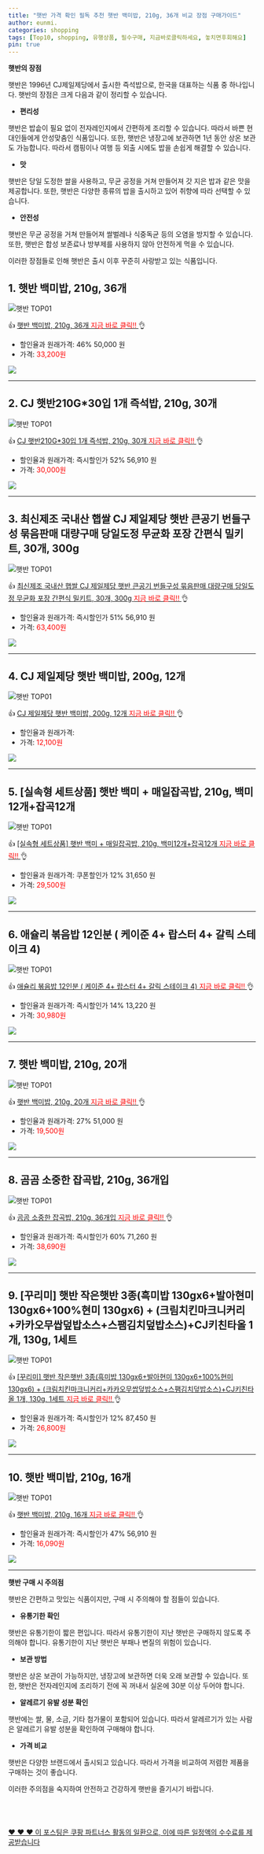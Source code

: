 ```yaml
---
title: "햇반 가격 확인 필독 추천 햇반 백미밥, 210g, 36개 비교 장점 구매가이드"
author: eunmi.
categories: shopping
tags: [Top10, shopping, 유행상품, 필수구매, 지금바로클릭하세요, 놓치면후회해요]
pin: true
---
```

**햇반의 장점**

햇반은 1996년 CJ제일제당에서 출시한 즉석밥으로, 한국을 대표하는 식품 중 하나입니다. 햇반의 장점은 크게 다음과 같이 정리할 수 있습니다.

* **편리성**

햇반은 밥솥이 필요 없이 전자레인지에서 간편하게 조리할 수 있습니다. 따라서 바쁜 현대인들에게 안성맞춤인 식품입니다. 또한, 햇반은 냉장고에 보관하면 1년 동안 상온 보관도 가능합니다. 따라서 캠핑이나 여행 등 외출 시에도 밥을 손쉽게 해결할 수 있습니다.

* **맛**

햇반은 당일 도정한 쌀을 사용하고, 무균 공정을 거쳐 만들어져 갓 지은 밥과 같은 맛을 제공합니다. 또한, 햇반은 다양한 종류의 밥을 출시하고 있어 취향에 따라 선택할 수 있습니다.

* **안전성**

햇반은 무균 공정을 거쳐 만들어져 쌀벌레나 식중독균 등의 오염을 방지할 수 있습니다. 또한, 햇반은 합성 보존료나 방부제를 사용하지 않아 안전하게 먹을 수 있습니다.

이러한 장점들로 인해 햇반은 출시 이후 꾸준히 사랑받고 있는 식품입니다.

   

## 1. 햇반 백미밥, 210g, 36개

![햇반 TOP01](https://thumbnail7.coupangcdn.com/thumbnails/remote/230x230ex/image/vendor_inventory/0892/606046fa3b71bc5850b3a1a71df22be132a3bba1b8f349b9a71917e441b3.jpg)


👍 [햇반 백미밥, 210g, 36개 <font color=red> 지금 바로 클릭!! </font> ](https://link.coupang.com/re/AFFSDP?lptag=AF3617701&subid=GithubCoopas&pageKey=2792667&traceid=V0-153&itemId=587247954&vendorItemId=83931781762) 👌 


- 할인율과 원래가격: 46%  50,000   원
- 가격: <span style='color:red'>33,200원</span>

[![](/discount_price.png)](https://link.coupang.com/re/AFFSDP?lptag=AF3617701&subid=GithubCoopas&pageKey=2792667&traceid=V0-153&itemId=587247954&vendorItemId=83931781762)

---


   

## 2. CJ 햇반210G*30입 1개 즉석밥, 210g, 30개

![햇반 TOP01](https://thumbnail8.coupangcdn.com/thumbnails/remote/230x230ex/image/vendor_inventory/0af8/fa297de2466577d20354c3342c058ab3e475285d1a650a633f7e46fc0a23.jpg)


👍 [CJ 햇반210G*30입 1개 즉석밥, 210g, 30개 <font color=red> 지금 바로 클릭!! </font> ](https://link.coupang.com/re/AFFSDP?lptag=AF3617701&subid=GithubCoopas&pageKey=2792667&traceid=V0-153&itemId=17847406237&vendorItemId=87234931481) 👌 


- 할인율과 원래가격: 즉시할인가 52%  56,910   원
- 가격: <span style='color:red'>30,000원</span>

[![](/discount_price.png)](https://link.coupang.com/re/AFFSDP?lptag=AF3617701&subid=GithubCoopas&pageKey=2792667&traceid=V0-153&itemId=17847406237&vendorItemId=87234931481)

---


   

## 3. 최신제조 국내산 햅쌀 CJ 제일제당 햇반 큰공기 번들구성 묶음판매 대량구매 당일도정 무균화 포장 간편식 밀키트, 30개, 300g

![햇반 TOP01](https://thumbnail9.coupangcdn.com/thumbnails/remote/230x230ex/image/vendor_inventory/75f9/a4f4943802184e1cf908e4e4ca8be113f4a6fa8786f1b26e414ea3dfa18a.png)


👍 [최신제조 국내산 햅쌀 CJ 제일제당 햇반 큰공기 번들구성 묶음판매 대량구매 당일도정 무균화 포장 간편식 밀키트, 30개, 300g <font color=red> 지금 바로 클릭!! </font> ](https://link.coupang.com/re/AFFSDP?lptag=AF3617701&subid=GithubCoopas&pageKey=7702174075&traceid=V0-153&itemId=20624686832&vendorItemId=87698800471) 👌 


- 할인율과 원래가격: 즉시할인가 51%  56,910   원
- 가격: <span style='color:red'>63,400원</span>

[![](/discount_price.png)](https://link.coupang.com/re/AFFSDP?lptag=AF3617701&subid=GithubCoopas&pageKey=7702174075&traceid=V0-153&itemId=20624686832&vendorItemId=87698800471)

---


   

## 4. CJ 제일제당 햇반 백미밥, 200g, 12개

![햇반 TOP01](https://thumbnail9.coupangcdn.com/thumbnails/remote/230x230ex/image/vendor_inventory/4d45/2e212e619f0c48b932423c15b4a2f8e582e3e78f7dcf58aa649ee2a52406.jpg)


👍 [CJ 제일제당 햇반 백미밥, 200g, 12개 <font color=red> 지금 바로 클릭!! </font> ](https://link.coupang.com/re/AFFSDP?lptag=AF3617701&subid=GithubCoopas&pageKey=2792667&traceid=V0-153&itemId=69020929&vendorItemId=85731773584) 👌 


- 할인율과 원래가격: 
- 가격: <span style='color:red'>12,100원</span>

[![](/discount_price.png)](https://link.coupang.com/re/AFFSDP?lptag=AF3617701&subid=GithubCoopas&pageKey=2792667&traceid=V0-153&itemId=69020929&vendorItemId=85731773584)

---


   

## 5. [실속형 세트상품] 햇반 백미 + 매일잡곡밥, 210g, 백미12개+잡곡12개

![햇반 TOP01](https://thumbnail9.coupangcdn.com/thumbnails/remote/230x230ex/image/vendor_inventory/7a4a/ae0d033bb8eebba65be024dff714bf409fdbe44e0f48441ad78ee0724982.jpg)


👍 [[실속형 세트상품] 햇반 백미 + 매일잡곡밥, 210g, 백미12개+잡곡12개 <font color=red> 지금 바로 클릭!! </font> ](https://link.coupang.com/re/AFFSDP?lptag=AF3617701&subid=GithubCoopas&pageKey=7705809768&traceid=V0-153&itemId=20643445417&vendorItemId=87716960548) 👌 


- 할인율과 원래가격: 쿠폰할인가 12%  31,650   원
- 가격: <span style='color:red'>29,500원</span>

[![](/discount_price.png)](https://link.coupang.com/re/AFFSDP?lptag=AF3617701&subid=GithubCoopas&pageKey=7705809768&traceid=V0-153&itemId=20643445417&vendorItemId=87716960548)

---


   

## 6. 애슐리 볶음밥 12인분 ( 케이준 4+ 랍스터 4+ 갈릭 스테이크 4)

![햇반 TOP01](https://thumbnail7.coupangcdn.com/thumbnails/remote/230x230ex/image/vendor_inventory/f2eb/5bcdd475ba31c33e0a6ba4ebc70fa46ce0313da0c23c86f91eaf34e593d7.jpg)


👍 [애슐리 볶음밥 12인분 ( 케이준 4+ 랍스터 4+ 갈릭 스테이크 4) <font color=red> 지금 바로 클릭!! </font> ](https://link.coupang.com/re/AFFSDP?lptag=AF3617701&subid=GithubCoopas&pageKey=6077904634&traceid=V0-153&itemId=11251945815&vendorItemId=78529020916) 👌 


- 할인율과 원래가격: 즉시할인가 14%  13,220   원
- 가격: <span style='color:red'>30,980원</span>

[![](/discount_price.png)](https://link.coupang.com/re/AFFSDP?lptag=AF3617701&subid=GithubCoopas&pageKey=6077904634&traceid=V0-153&itemId=11251945815&vendorItemId=78529020916)

---


   

## 7. 햇반 백미밥, 210g, 20개

![햇반 TOP01](https://thumbnail10.coupangcdn.com/thumbnails/remote/230x230ex/image/vendor_inventory/9840/19adbc3bbcb27a07bae7ceacd6ab17973d1bc50b445752b2b336f134109a.jpg)


👍 [햇반 백미밥, 210g, 20개 <font color=red> 지금 바로 클릭!! </font> ](https://link.coupang.com/re/AFFSDP?lptag=AF3617701&subid=GithubCoopas&pageKey=2792667&traceid=V0-153&itemId=3998061690&vendorItemId=87234886861) 👌 


- 할인율과 원래가격: 27%  51,000   원
- 가격: <span style='color:red'>19,500원</span>

[![](/discount_price.png)](https://link.coupang.com/re/AFFSDP?lptag=AF3617701&subid=GithubCoopas&pageKey=2792667&traceid=V0-153&itemId=3998061690&vendorItemId=87234886861)

---


   

## 8. 곰곰 소중한 잡곡밥, 210g, 36개입

![햇반 TOP01](https://thumbnail7.coupangcdn.com/thumbnails/remote/230x230ex/image/retail/images/87c2b992-6043-45db-b61a-c544a091bfbb1460431909624735184.png)


👍 [곰곰 소중한 잡곡밥, 210g, 36개입 <font color=red> 지금 바로 클릭!! </font> ](https://link.coupang.com/re/AFFSDP?lptag=AF3617701&subid=GithubCoopas&pageKey=7121221655&traceid=V0-153&itemId=19013178520&vendorItemId=86137798795) 👌 


- 할인율과 원래가격: 즉시할인가 60%  71,260   원
- 가격: <span style='color:red'>38,690원</span>

[![](/discount_price.png)](https://link.coupang.com/re/AFFSDP?lptag=AF3617701&subid=GithubCoopas&pageKey=7121221655&traceid=V0-153&itemId=19013178520&vendorItemId=86137798795)

---


   

## 9. [꾸리미] 햇반 작은햇반 3종(흑미밥 130gx6+발아현미 130gx6+100%현미 130gx6) + (크림치킨마크니커리+카카오무쌉덮밥소스+스팸김치덮밥소스)+CJ키친타올 1개, 130g, 1세트

![햇반 TOP01](https://thumbnail7.coupangcdn.com/thumbnails/remote/230x230ex/image/vendor_inventory/0d55/c04633b9165868b508a2997e2d1262a99692bd220b8ca390d72da5400efa.png)


👍 [[꾸리미] 햇반 작은햇반 3종(흑미밥 130gx6+발아현미 130gx6+100%현미 130gx6) + (크림치킨마크니커리+카카오무쌉덮밥소스+스팸김치덮밥소스)+CJ키친타올 1개, 130g, 1세트 <font color=red> 지금 바로 클릭!! </font> ](https://link.coupang.com/re/AFFSDP?lptag=AF3617701&subid=GithubCoopas&pageKey=7510042717&traceid=V0-153&itemId=19676212037&vendorItemId=86468981226) 👌 


- 할인율과 원래가격: 즉시할인가 12%  87,450   원
- 가격: <span style='color:red'>26,800원</span>

[![](/discount_price.png)](https://link.coupang.com/re/AFFSDP?lptag=AF3617701&subid=GithubCoopas&pageKey=7510042717&traceid=V0-153&itemId=19676212037&vendorItemId=86468981226)

---


   

## 10. 햇반 백미밥, 210g, 16개

![햇반 TOP01](https://thumbnail8.coupangcdn.com/thumbnails/remote/230x230ex/image/vendor_inventory/fbc5/29122cb1d13fee8d251e4bbbe04589f58c02fad48f8dd43ea20cd90b9130.jpg)


👍 [햇반 백미밥, 210g, 16개 <font color=red> 지금 바로 클릭!! </font> ](https://link.coupang.com/re/AFFSDP?lptag=AF3617701&subid=GithubCoopas&pageKey=2792667&traceid=V0-153&itemId=5749404616&vendorItemId=86074375766) 👌 


- 할인율과 원래가격: 즉시할인가 47%  56,910   원
- 가격: <span style='color:red'>16,090원</span>

[![](/discount_price.png)](https://link.coupang.com/re/AFFSDP?lptag=AF3617701&subid=GithubCoopas&pageKey=2792667&traceid=V0-153&itemId=5749404616&vendorItemId=86074375766)

---
**햇반 구매 시 주의점**

햇반은 간편하고 맛있는 식품이지만, 구매 시 주의해야 할 점들이 있습니다.

* **유통기한 확인**

햇반은 유통기한이 짧은 편입니다. 따라서 유통기한이 지난 햇반은 구매하지 않도록 주의해야 합니다. 유통기한이 지난 햇반은 부패나 변질의 위험이 있습니다.

* **보관 방법**

햇반은 상온 보관이 가능하지만, 냉장고에 보관하면 더욱 오래 보관할 수 있습니다. 또한, 햇반은 전자레인지에 조리하기 전에 꼭 꺼내서 실온에 30분 이상 두어야 합니다.

* **알레르기 유발 성분 확인**

햇반에는 쌀, 물, 소금, 기타 첨가물이 포함되어 있습니다. 따라서 알레르기가 있는 사람은 알레르기 유발 성분을 확인하여 구매해야 합니다.

* **가격 비교**

햇반은 다양한 브랜드에서 출시되고 있습니다. 따라서 가격을 비교하여 저렴한 제품을 구매하는 것이 좋습니다.

이러한 주의점을 숙지하여 안전하고 건강하게 햇반을 즐기시기 바랍니다.<br><br><br><br><br> [ ❤ ❤ ❤ 이 포스팅은 쿠팡 파트너스 활동의 일환으로, 이에 따른 일정액의 수수료를 제공받습니다](https://link.coupang.com/a/bcEFyh)